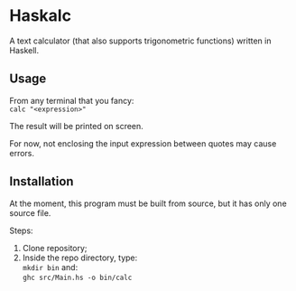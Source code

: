 # Haskalc
A text calculator (that also supports trigonometric functions) written in Haskell.

## Usage
From any terminal that you fancy:  
```calc "<expression>"```

The result will be printed on screen.

For now, not enclosing the input expression between quotes may cause errors.

## Installation
At the moment, this program must be built from source, but it has only one source file.

Steps:
1. Clone repository;
2. Inside the repo directory, type:  
```mkdir bin```
and:  
```ghc src/Main.hs -o bin/calc```  